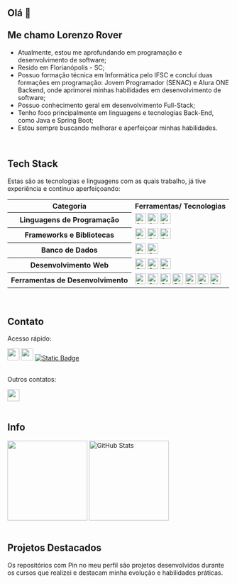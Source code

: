 ## Olá 👋 <br><br> Me chamo Lorenzo Rover

- Atualmente, estou me aprofundando em programação e desenvolvimento de software;
- Resido em Florianópolis - SC;
- Possuo formação técnica em Informática pelo IFSC e concluí duas formações em programação: Jovem Programador (SENAC) e Alura ONE Backend, onde aprimorei minhas habilidades em desenvolvimento de software;
- Possuo conhecimento geral em desenvolvimento Full-Stack;
- Tenho foco principalmente em linguagens e tecnologias Back-End, como Java e Spring Boot;
- Estou sempre buscando melhorar e aperfeiçoar minhas habilidades.

<br>

## Tech Stack

Estas são as tecnologias e linguagens com as quais trabalho, já tive experiência e continuo aperfeiçoando:

<div>
  <table>
    <tr>
      <th>Categoria</th>
      <th>Ferramentas/ Tecnologias</th>
    </tr>
    <tr>
      <th>Linguagens de Programação</th>
      <td>
        <img alt="Static Badge" height="24em" src="https://img.shields.io/badge/Java-black">
        <img alt="Static Badge" height="24em" src="https://img.shields.io/badge/SQL-black">
        <img alt="Static Badge" height="24em" src="https://img.shields.io/badge/JavaScript-black?logo=javascript">
      </td>
    </tr>
    <tr>
      <th>Frameworks e Bibliotecas</th>
      <td>
        <img alt="Static Badge" height="24em" src="https://img.shields.io/badge/Spring%20Framework-black?logo=spring">
        <img alt="Static Badge" height="24em" src="https://img.shields.io/badge/Gson-black?style=flat-square">
        <img alt="Static Badge" height="24em" src="https://img.shields.io/badge/Jtokkit-black?style=flat-square">
      </td>
    </tr>
    <tr>
      <th>Banco de Dados</th>
      <td>
        <img alt="Static Badge" height="24em" src="https://img.shields.io/badge/MySQL-black?logo=mysql&labelColor=white">
        <img alt="Static Badge" height="24em" src="https://img.shields.io/badge/PostgreSQL-black?logo=postgresql&labelColor=white">
      </td>
    </tr>
    <tr>
      <th>Desenvolvimento Web</th>
      <td>
        <img alt="Static Badge" height="24em" src="https://img.shields.io/badge/HTML-black?logo=html5">
        <img alt="Static Badge" height="24em" src="https://img.shields.io/badge/CSS-black?logo=css3&logoColor=%231572B6">
        <img alt="Static Badge" height="24em" src="https://img.shields.io/badge/JSON-black?logo=json&logoColor=%23f7b500">
      </td>
    </tr>
    <tr>
      <th>Ferramentas de Desenvolvimento</th>
      <td>
        <img alt="Static Badge" height="24em" src="https://img.shields.io/badge/VS%20Code-black">
        <img alt="Static Badge" height="24em" src="https://img.shields.io/badge/IntelliJ%20IDEA-black?logo=intellijidea&logoColor=black&labelColor=white">
        <img alt="Static Badge" height="24em" src="https://img.shields.io/badge/Eclipse%20IDE-black?logo=eclipseide&logoColor=%232C2255">
        <img alt="Static Badge" height="24em" src="https://img.shields.io/badge/Git-black?logo=git">
        <img alt="Static Badge" height="24em" src="https://img.shields.io/badge/GitHub-black?logo=github">
        <img alt="Static Badge" height="24em" src="https://img.shields.io/badge/Swagger-black?logo=swagger&logoColor=%2385EA2D">
        <img alt="Static Badge" height="24em" src="https://img.shields.io/badge/Postman-black?logo=postman">
      </td>
    </tr>
  </table>
</div>

<br>

## Contato

<div>
<p>Acesso rápido:</p>
<a href = "https://www.linkedin.com/in/lorenzo-rover" target="_blank"><img height="27em" loading="lazy" src="https://img.shields.io/badge/linkedin-%230A66C2?style=for-the-badge&logo=linkedin&logoColor=white"></a>
<a href = "mailto:lorenzo.rover66@gmail.com" target="_blank"><img height="27em" loading="lazy" src="https://img.shields.io/badge/gmail-%23EA4335?style=for-the-badge&logo=gmail&logoColor=white"></a>
<a href="https://lorenzorover.github.io/portfolio/" target="_blank"><img alt="Static Badge" src="https://img.shields.io/badge/portfolio-black?style=for-the-badge"></a>
<br><br>

<p>Outros contatos:</p>
<img height="27em" loading="lazy" src="https://img.shields.io/badge/user%3A%20Rakard-grey?style=flat-square&logo=discord&logoColor=white&label=Discord&labelColor=%235865F2">

</div>

<br>

## Info

<div>
  <img height="180em" src="https://github-readme-stats.vercel.app/api/top-langs/?username=lorenzorover&layout=compact&langs_count=7&theme=dracula"/>
  
  <img height="180em" src="https://github-readme-stats.vercel.app/api?username=lorenzorover&show_icons=true&theme=dracula" alt="GitHub Stats">
</div>

<br>

## Projetos Destacados

Os repositórios com Pin no meu perfil são projetos desenvolvidos durante os cursos que realizei e destacam minha evolução e habilidades práticas.

<!--
O ícone JavaScript foi retirado do site Simple Icons, licenciado sob a MIT License.
-->
